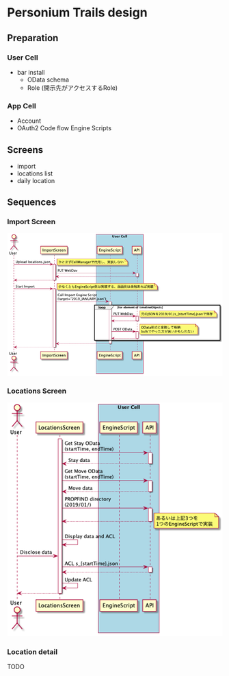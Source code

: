 # Personium Trails design

## Preparation

### User Cell

- bar install
  - OData schema
  - Role (開示先がアクセスするRole)

### App Cell

- Account
- OAuth2 Code flow Engine Scripts

## Screens

- import
- locations list
- daily location

## Sequences

### Import Screen

![import](import/ImportScreen.png)

### Locations Screen

![locations](locations/LocationsScreen.png)

### Location detail

TODO

